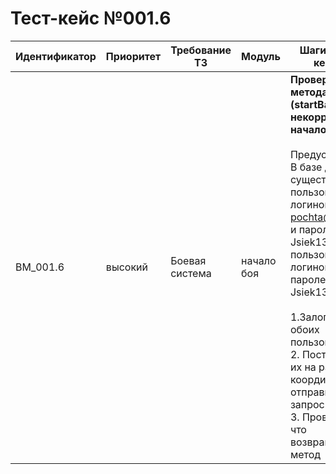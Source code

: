 # Тест-кейс №001.6


| Идентификатор | Приоритет |  Требование ТЗ  | Модуль | Шаги тест-кейса | Ожидаемый результат |
| ------ | ------ | ------ | ------ | ------ | ------ |
|     BM\_001.6   |  высокий  | Боевая система | начало боя| **Проверка метода (startBattle некорректное начало боя).** <br><br>   Предусловие: В базе данных существует пользователь с логином test-pochta@mail.ru и паролем Jsiek1325! и пользователь с логином opp и паролем Jsiek1325!<br><br> 1\.Залогинить обоих пользователей. <br>2\. Поставить их на разные координаты и отправить запрос. <br>3\. Проверить что возвращает метод | Запрос успешен. Сервер ответил как требуется. Возвращается {"result":"ok","data":{false}}|

 

